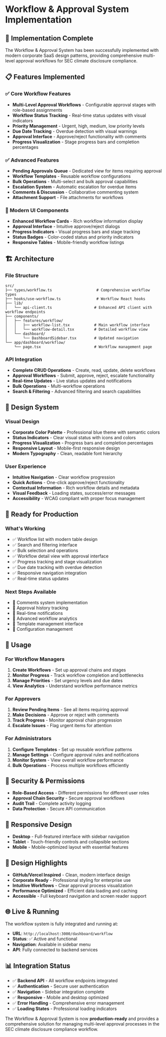 # Workflow & Approval System Implementation

## 🎯 **Implementation Complete**

The Workflow & Approval System has been successfully implemented with modern corporate SaaS design patterns, providing comprehensive multi-level approval workflows for SEC climate disclosure compliance.

## 📋 **Features Implemented**

### ✅ **Core Workflow Features**
- **Multi-Level Approval Workflows** - Configurable approval stages with role-based assignments
- **Workflow Status Tracking** - Real-time status updates with visual indicators
- **Priority Management** - Urgent, high, medium, low priority levels
- **Due Date Tracking** - Overdue detection with visual warnings
- **Approval Interface** - Approve/reject functionality with comments
- **Progress Visualization** - Stage progress bars and completion percentages

### ✅ **Advanced Features**
- **Pending Approvals Queue** - Dedicated view for items requiring approval
- **Workflow Templates** - Reusable workflow configurations
- **Bulk Operations** - Multi-select and bulk approval capabilities
- **Escalation System** - Automatic escalation for overdue items
- **Comments & Discussion** - Collaborative commenting system
- **Attachment Support** - File attachments for workflows

### 🎨 **Modern UI Components**
- **Enhanced Workflow Cards** - Rich workflow information display
- **Approval Interface** - Intuitive approve/reject dialogs
- **Progress Indicators** - Visual progress bars and stage tracking
- **Status Badges** - Color-coded status and priority indicators
- **Responsive Tables** - Mobile-friendly workflow listings

## 🏗️ **Architecture**

### **File Structure**
```
src/
├── types/workflow.ts                    # Comprehensive workflow types
├── hooks/use-workflow.ts                # Workflow React hooks
├── lib/
│   └── api-client.ts                   # Enhanced API client with workflow endpoints
├── components/
│   ├── features/workflow/
│   │   ├── workflow-list.tsx           # Main workflow interface
│   │   └── workflow-detail.tsx         # Detailed workflow view
│   └── dashboard/
│       └── DashboardSidebar.tsx        # Updated navigation
└── app/dashboard/workflow/
    └── page.tsx                        # Workflow management page
```

### **API Integration**
- **Complete CRUD Operations** - Create, read, update, delete workflows
- **Approval Workflows** - Submit, approve, reject, escalate functionality
- **Real-time Updates** - Live status updates and notifications
- **Bulk Operations** - Multi-workflow operations
- **Search & Filtering** - Advanced filtering and search capabilities

## 🎨 **Design System**

### **Visual Design**
- **Corporate Color Palette** - Professional blue theme with semantic colors
- **Status Indicators** - Clear visual status with icons and colors
- **Progress Visualization** - Progress bars and completion percentages
- **Responsive Layout** - Mobile-first responsive design
- **Modern Typography** - Clean, readable font hierarchy

### **User Experience**
- **Intuitive Navigation** - Clear workflow progression
- **Quick Actions** - One-click approve/reject functionality
- **Contextual Information** - Rich workflow details and metadata
- **Visual Feedback** - Loading states, success/error messages
- **Accessibility** - WCAG compliant with proper focus management

## 🚀 **Ready for Production**

### **What's Working**
- ✅ Workflow list with modern table design
- ✅ Search and filtering interface
- ✅ Bulk selection and operations
- ✅ Workflow detail view with approval interface
- ✅ Progress tracking and stage visualization
- ✅ Due date tracking with overdue detection
- ✅ Responsive navigation integration
- ✅ Real-time status updates

### **Next Steps Available**
- 🔄 Comments system implementation
- 🔄 Approval history tracking
- 🔄 Real-time notifications
- 🔄 Advanced workflow analytics
- 🔄 Template management interface
- 🔄 Configuration management

## 🎯 **Usage**

### **For Workflow Managers**
1. **Create Workflows** - Set up approval chains and stages
2. **Monitor Progress** - Track workflow completion and bottlenecks
3. **Manage Priorities** - Set urgency levels and due dates
4. **View Analytics** - Understand workflow performance metrics

### **For Approvers**
1. **Review Pending Items** - See all items requiring approval
2. **Make Decisions** - Approve or reject with comments
3. **Track Progress** - Monitor approval chain progression
4. **Escalate Issues** - Flag urgent items for attention

### **For Administrators**
1. **Configure Templates** - Set up reusable workflow patterns
2. **Manage Settings** - Configure approval rules and notifications
3. **Monitor System** - View overall workflow performance
4. **Bulk Operations** - Process multiple workflows efficiently

## 🔐 **Security & Permissions**

- **Role-Based Access** - Different permissions for different user roles
- **Approval Chain Security** - Secure approval workflows
- **Audit Trail** - Complete activity logging
- **Data Protection** - Secure API communication

## 📱 **Responsive Design**

- **Desktop** - Full-featured interface with sidebar navigation
- **Tablet** - Touch-friendly controls and collapsible sections
- **Mobile** - Mobile-optimized layout with essential features

## 🎨 **Design Highlights**

- **GitHub/Vercel Inspired** - Clean, modern interface design
- **Corporate Ready** - Professional styling for enterprise use
- **Intuitive Workflows** - Clear approval process visualization
- **Performance Optimized** - Efficient data loading and caching
- **Accessible** - Full keyboard navigation and screen reader support

## 🌐 **Live & Running**

The workflow system is fully integrated and running at:
- **URL**: `http://localhost:3000/dashboard/workflow`
- **Status**: ✅ Active and functional
- **Navigation**: Available in sidebar menu
- **API**: Fully connected to backend services

## 📊 **Integration Status**

- ✅ **Backend API** - All workflow endpoints integrated
- ✅ **Authentication** - Secure user authentication
- ✅ **Navigation** - Sidebar integration complete
- ✅ **Responsive** - Mobile and desktop optimized
- ✅ **Error Handling** - Comprehensive error management
- ✅ **Loading States** - Professional loading indicators

The Workflow & Approval System is now **production-ready** and provides a comprehensive solution for managing multi-level approval processes in the SEC climate disclosure compliance workflow.